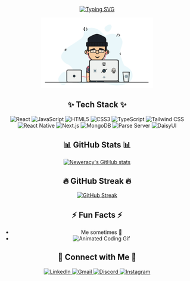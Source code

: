 <div align="center">

[![Typing SVG](https://readme-typing-svg.demolab.com?font=Fira+Code&width=655&lines=Hi%F0%9F%91%8B;I%E2%80%99m+a+frontend+and+react+native+developer+from+Ghana;Building+beautiful+experiences+with+React+and+friends)](https://git.io/typing-svg)

<img src="kk.gif" alt="Coding Gif" width="300"/>
  
</div>

<div align="center">

  <h2>✨ Tech Stack ✨</h2>
  <p>
    <img src="https://img.shields.io/badge/React-20232A?style=for-the-badge&logo=react&logoColor=61DAFB" alt="React"/>
    <img src="https://img.shields.io/badge/JavaScript-F7DF1E?style=for-the-badge&logo=javascript&logoColor=black" alt="JavaScript"/>
    <img src="https://img.shields.io/badge/HTML5-E34F26?style=for-the-badge&logo=html5&logoColor=white" alt="HTML5"/>
    <img src="https://img.shields.io/badge/CSS3-1572B6?style=for-the-badge&logo=css3&logoColor=white" alt="CSS3"/>
    <img src="https://img.shields.io/badge/TypeScript-007ACC?style=for-the-badge&logo=typescript&logoColor=white" alt="TypeScript"/>
    <img src="https://img.shields.io/badge/Tailwind_CSS-38B2AC?style=for-the-badge&logo=tailwind-css&logoColor=white" alt="Tailwind CSS"/>
    <img src="https://img.shields.io/badge/React_Native-20232A?style=for-the-badge&logo=react&logoColor=61DAFB" alt="React Native"/>
    <img src="https://img.shields.io/badge/Next.js-000000?style=for-the-badge&logo=next.js&logoColor=white" alt="Next.js"/>
    <img src="https://img.shields.io/badge/MongoDB-4EA94B?style=for-the-badge&logo=mongodb&logoColor=white" alt="MongoDB"/>
    <img src="https://img.shields.io/badge/Parse_Server-000000?style=for-the-badge&logo=parse&logoColor=white" alt="Parse Server"/>
    <img src="https://img.shields.io/badge/DaisyUI-3B82F6?style=for-the-badge" alt="DaisyUI"/>
  </p>

  <h2>📊 GitHub Stats 📊</h2>

[![Neweracy's GitHub stats](https://github-readme-stats.vercel.app/api?username=neweracy&theme=tokyonight&show_icons=true)](https://github.com/anuraghazra/github-readme-stats)


  <h2>🔥 GitHub Streak 🔥</h2>
  
[![GitHub Streak](https://github-readme-streak-stats.herokuapp.com?user=neweracy&theme=tokyonight&date_format=M%20j%5B%2C%20Y%5D)](https://git.io/streak-stats)

  <div align="center">
    
  </div>

  <h2>⚡ Fun Facts ⚡</h2>
  <ul>
    <li>Me sometimes 🤧</li>
    <li><img src="https://media.giphy.com/media/13HgwGsXF0aiGY/giphy.gif" alt="Animated Coding Gif" width="300"/></li>
  </ul>

  <h2>💬 Connect with Me 💬</h2>
  <p>
    <a href="https://linkedin.com/in/yourlinkedin" target="_blank">
      <img src="https://img.shields.io/badge/LinkedIn-0077B5?style=for-the-badge&logo=linkedin&logoColor=white" alt="LinkedIn"/>
    </a>
    <a href="mailto:ansahkwk1@gmail.com">
      <img src="https://img.shields.io/badge/Gmail-D14836?style=for-the-badge&logo=gmail&logoColor=white" alt="Gmail"/>
    </a>
    <a href="https://discord.com/users/yourdiscord" target="_blank">
      <img src="https://img.shields.io/badge/Discord-5865F2?style=for-the-badge&logo=discord&logoColor=white" alt="Discord"/>
    </a>
    <a href="https://www.instagram.com/kwaku_ansah_/?hl=en" target="_blank">
      <img src="https://img.shields.io/badge/Instagram-E4405F?style=for-the-badge&logo=instagram&logoColor=white" alt="Instagram"/>
    </a>
  </p>
</div>





<!--
**neweracy/neweracy** is a ✨ _special_ ✨ repository because its `README.md` (this file) appears on your GitHub profile.

Here are some ideas to get you started:

- 🔭 I’m currently working on ...
- 🌱 I’m currently learning ...
- 👯 I’m looking to collaborate on ...
- 🤔 I’m looking for help with ...
- 💬 Ask me about ...
- 📫 How to reach me: ...
- 😄 Pronouns: ...
- ⚡ Fun fact: ...
-->
